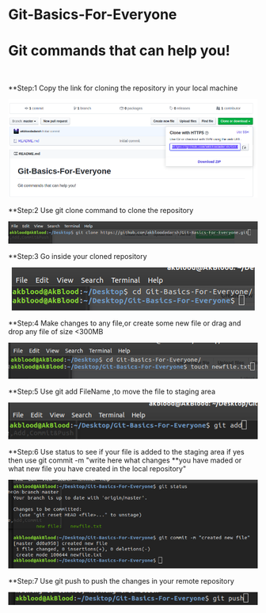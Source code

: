 # Git-Basics-For-Everyone
<h1>Git commands that can help you!</h1> <br/>

**Step:1 Copy the link for cloning the repository in your local machine<br/>
<p align="center">
  <img src="https://github.com/akbloodadarsh/Git-Basics-For-Everyone/blob/master/1.png">
</p>
**Step:2 Use git clone command to clone the repository <br/>
<p align="center">
  <img src="https://github.com/akbloodadarsh/Git-Basics-For-Everyone/blob/master/2.png">
</p>
**Step:3 Go inside your cloned repository<br/>
<p align="center">
  <img src="https://github.com/akbloodadarsh/Git-Basics-For-Everyone/blob/master/3.png">
</p>
**Step:4 Make changes to any file,or create some new file or drag and drop any file of size <300MB <br/>
<p align="center">
  <img src="https://github.com/akbloodadarsh/Git-Basics-For-Everyone/blob/master/4.png">
</p>
**Step:5 Use git add FileName ,to move the file to staging area <br/>
<p align="center">
  <img src="https://github.com/akbloodadarsh/Git-Basics-For-Everyone/blob/master/5.png">
</p>
**Step:6 Use status to see if your file is added to the staging area if yes then use git commit -m "write here what changes **you have maded or what new file you have created in the local repository" <br/>
<p align="center">
  <img src="https://github.com/akbloodadarsh/Git-Basics-For-Everyone/blob/master/6.png">
</p>
**Step:7 Use git push to push the changes in your remote repository<br/>
<p align="center">
  <img src="https://github.com/akbloodadarsh/Git-Basics-For-Everyone/blob/master/7.png">
</p>
